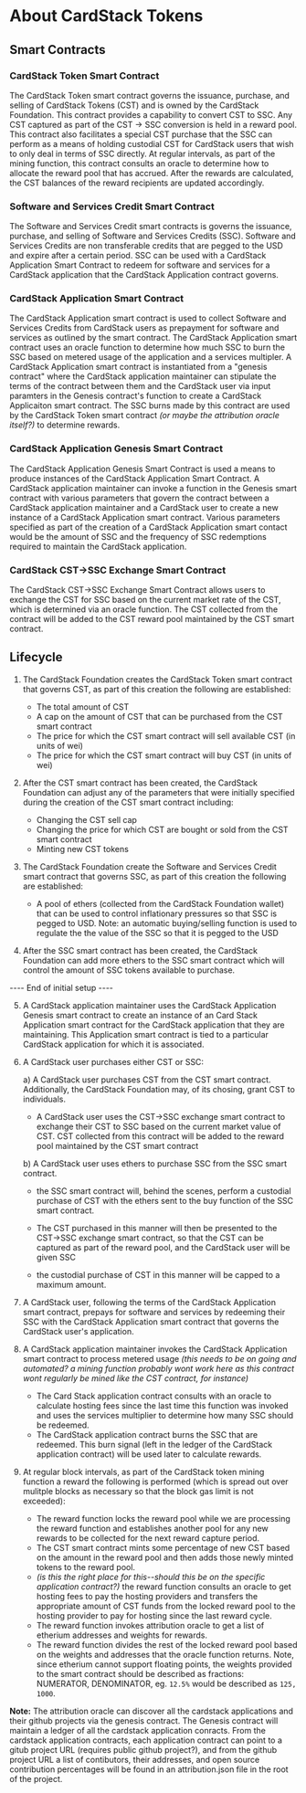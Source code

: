 # About CardStack Tokens

## Smart Contracts

### CardStack Token Smart Contract
The CardStack Token smart contract governs the issuance, purchase, and selling of CardStack Tokens (CST) and is owned by the CardStack Foundation. This contract provides a capability to convert CST to SSC. Any CST captured as part of the CST -> SSC conversion is held in a reward pool. This contract also facilitates a special CST purchase that the SSC can perform as a means of holding custodial CST for CardStack users that wish to only deal in terms of SSC directly. At regular intervals, as part of the mining function, this contract consults an oracle to determine how to allocate the reward pool that has accrued. After the rewards are calculated, the CST balances of the reward recipients are updated accordingly. 

### Software and Services Credit Smart Contract
The Software and Services Credit smart contracts is governs the issuance, purchase, and selling of Software and Services Credits (SSC). Software and Services Credits are non transferable credits that are pegged to the USD and expire after a certain period. SSC can be used with a CardStack Application Smart Contract to redeem for software and services for a CardStack application that the CardStack Application contract governs.

### CardStack Application Smart Contract
The CardStack Application smart contract is used to collect Software and Services Credits from CardStack users as prepayment for software and services as outlined by the smart contract. The CardStack Application smart contract uses an oracle function to determine how much SSC to burn the SSC based on metered usage of the application and a services multipler. A CardStack Application smart contract is instantiated from a "genesis contract" where the CardStack application maintainer can stipulate the terms of the contract between them and the CardStack user via input paramters in the Genesis contract's function to create a CardStack Applicaiton smart contract. The SSC burns made by this contract are used by the CardStack Token smart contract _(or maybe the attribution oracle itself?)_ to determine rewards.

### CardStack Application Genesis Smart Contract
The CardStack Application Genesis Smart Contract is used a means to produce instances of the CardStack Application Smart Contract. A CardStack application maintainer can invoke a function in the Genesis smart contract with various parameters that govern the contract between a CardStack application maintainer and a CardStack user to create a new instance of a CardStack Application smart contract. Various parameters specified as part of the creation of a CardStack Application smart contact would be the amount of SSC and the frequency of SSC redemptions required to maintain the CardStack application. 

### CardStack CST->SSC Exchange Smart Contract
The CardStack CST->SSC Exchange Smart Contract allows users to exchange the CST for SSC based on the current market rate of the CST, which is determined via an oracle function. The CST collected from the contract will be added to the CST reward pool maintained by the CST smart contract.

## Lifecycle

1. The CardStack Foundation creates the CardStack Token smart contract that governs CST, as part of this creation the following are established:
    * The total amount of CST
    * A cap on the amount of CST that can be purchased from the CST smart contract
    * The price for which the CST smart contract will sell available CST (in units of wei)
    * The price for which the CST smart contract will buy CST (in units of wei)
    
2. After the CST smart contract has been created, the CardStack Foundation can adjust any of the parameters that were initially specified during the creation of the CST smart contract including:
    * Changing the CST sell cap
    * Changing the price for which CST are bought or sold from the CST smart contract
    * Minting new CST tokens
    
3. The CardStack Foundation create the Software and Services Credit smart contract that governs SSC, as part of this creation the following are established:
    * A pool of ethers (collected from the CardStack Foundation wallet) that can be used to control inflationary pressures so that SSC is pegged to USD. Note: an automatic buying/selling function is used to regulate the the value of the SSC so that it is pegged to the USD
    
4. After the SSC smart contract has been created, the CardStack Foundation can add more ethers to the SSC smart contract which will control the amount of SSC tokens available to purchase.

---- End of initial setup ----

5. A CardStack application maintainer uses the CardStack Application Genesis smart contract to create an instance of an Card Stack Application smart contract for the CardStack application that they are maintaining. This Application smart contract is tied to a particular CardStack application for which it is associated.

6. A CardStack user purchases either CST or SSC:

   a) A CardStack user purchases CST from the CST smart contract. Additionally, the CardStack Foundation may, of its chosing, grant CST to individuals.
   
   * A CardStack user uses the CST->SSC exchange smart contract to exchange their CST to SSC based on the current market value of CST. CST collected from this contract will be added to the reward pool maintained by the CST smart contract

   b) A CardStack user uses ethers to purchase SSC from the SSC smart contract.
   
   * the SSC smart contract will, behind the scenes, perform a custodial purchase of CST with the ethers sent to the buy function of the SSC smart contract. 
         
   * The CST purchased in this manner will then be presented to the CST->SSC exchange smart contract, so that the CST can be captured as part of the reward pool, and the CardStack user will be given SSC
         
   * the custodial purchase of CST in this manner will be capped to a maximum amount.

7. A CardStack user, following the terms of the CardStack Application smart contract, prepays for software and services by redeeming their SSC with the CardStack Application smart contract that governs the CardStack user's application.

8. A CardStack application maintainer invokes the CardStack Application smart contract to process metered usage _(this needs to be on going and automated? a mining function probably wont work here as this contract wont regularly be mined like the CST contract, for instance)_ 
   * The Card Stack application contract consults with an oracle to calculate hosting fees since the last time this function was invoked and uses the services multiplier to determine how many SSC should be redeemed.
   * The CardStack application contract burns the SSC that are redeemed. This burn signal (left in the ledger of the CardStack application contract) will be used later to calculate rewards.

9. At regular block intervals, as part of the CardStack token mining function a reward the following is performed (which is spread out over mulitple blocks as necessary so that the block gas limit is not exceeded):
   * The reward function locks the reward pool while we are processing the reward function and establishes another pool for any new rewards to be collected for the next reward capture period.
   * The CST smart contract mints some percentage of new CST based on the amount in the reward pool and then adds those newly minted tokens to the reward pool.
   * _(is this the right place for this--should this be on the specific application contract?)_ the reward function consults an oracle to get hosting fees to pay the hosting providers and transfers the appropriate amount of CST funds from the locked reward pool to the hosting provider to pay for hosting since the last reward cycle.
   * The reward function invokes attribution oracle to get a list of etherium addresses and weights for rewards.
   * The reward function divides the rest of the locked reward pool based on the weights and addresses that the oracle function returns. Note, since etherium cannot support floating points, the weights provided to the smart contract should be described as fractions: NUMERATOR, DENOMINATOR, eg. `12.5%` would be described as `125, 1000`.
   
   
   
**Note:** The attribution oracle can discover all the cardstack applications and their github projects via the genesis contract. The Genesis contract will maintain a ledger of all the cardstack application conracts. From the cardstack application contracts, each application contract can point to a gitub project URL (requires public github project?), and from the github project URL a list of contibutors, their addresses, and open source contribution percentages will be found in an attribution.json file in the root of the project.
   
    

  



